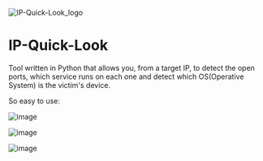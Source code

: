 ![IP-Quick-Look_logo](https://user-images.githubusercontent.com/47004842/236820519-56a50d3e-7edd-4957-9a4f-a2d582e9e4c8.png)
# IP-Quick-Look
Tool written in Python that allows you, from a target IP, to detect the open ports, which service runs on each one and detect which OS(Operative System) is the victim's 
device.


So easy to use:

![image](https://user-images.githubusercontent.com/47004842/236818713-7905c622-460b-4493-afb3-d5be48be6973.png)

![image](https://user-images.githubusercontent.com/47004842/236818960-10097019-06d4-4a38-be61-008ea28d8bd0.png)

![image](https://user-images.githubusercontent.com/47004842/236819304-0b25be62-55be-4164-9672-7b455f9affe4.png)

